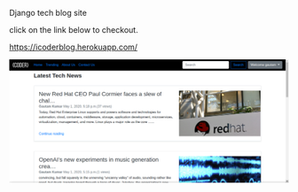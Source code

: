 Django tech blog  site

click on the link below to checkout.

https://icoderblog.herokuapp.com/

![alt text](https://github.com/GK-SVG/IamCODER/blob/master/blog/static/blog/coderscreenshot.png)
